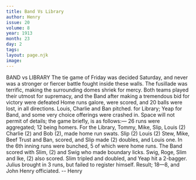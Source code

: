 ```yaml
---
title: Band Vs Library
author: Henry
issue: 20
volume: 8
year: 1913
month: 23
day: 2
tags:
layout: page.njk
image:
---
```

BAND vs LIBRARY    The tie game of Friday was decided Saturday, and never was a stronger or fiercer battle fought inside these walls. The fusillade was terrific, making the surrounding domes shriek for mercy. Both teams played their utmost for supremacy, and the Band after making a tremendous bid for victory were defeated Home runs galore, were scored, and 20 balls were lost, in all directions. Louis, Charlie and Ban pitched. for Library; Yeap for Band, and some very choice offerings were crashed in. Space will not permit of details; the game briefly, is as follows:— 26 runs were aggregated; 12 being homers. For the Library, Tommy, Mike, Slip, Louis (2) Charlie (2) and Bob (2), made home run swats. Slip (2) Louis (2) Stew, Mike, Beef Trust and Ban, scored, and Slip made (2) doubles, and Louis one. In the 6th inning runs were bunched, 5 of which were home runs. The Band scored with Slim, (2) and Swig who made boundary licks. Swig, Roge, Slim and Ike, (2) also scored. Slim tripled and doubled, and Yeap hit a 2-bagger. Julius brought in 3 runs, but failed to register himself. Result; 18—8, and John Henry officiated. -- Henry

